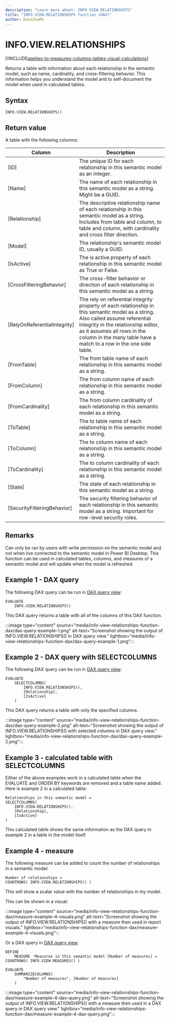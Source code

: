 ```yaml
---
description: "Learn more about: INFO.VIEW.RELATIONSHIPS"
title: "INFO.VIEW.RELATIONSHIPS function (DAX)"
author: DataZoeMS
---
```

# INFO.VIEW.RELATIONSHIPS

[!INCLUDE[applies-to-measures-columns-tables-visual-calculations](includes/applies-to-measures-columns-tables-visual-calculations.md)]

Returns a table with information about each relationship in the semantic model, such as name, cardinality, and cross-filtering behavior. This information helps you understand the model and to self-document the model when used in calculated tables. 

## Syntax

```dax
INFO.VIEW.RELATIONSHIPS()
```

## Return value

A table with the following columns:

| Column | Description |
|---|---|
| [ID] | The unique ID for each relationship in this semantic model as an integer. |
| [Name] | The name of each relationship in this semantic model as a string. Might be a GUID. |
| [Relationship] | The descriptive relationship name of each relationship in this semantic model as a string. Includes from table and column, to table and column, with cardinality and cross filter direction. |
| [Model] | The relationship's semantic model ID, usually a GUID. |
| [IsActive] | The is active property of each relationship in this semantic model as True or False. |
| [CrossFilteringBehavior] | The cross-filter behavior or direction of each relationship in this semantic model as a string. |
| [RelyOnReferentialIntegrity] | The rely on referential integrity property of each relationship in this semantic model as a string. Also called assume referential integrity in the relationship editor, as it assumes all rows in the column in the many table have a match to a row in the one side table. |
| [FromTable] | The from table name of each relationship in this semantic model as a string. |
| [FromColumn] | The from column name of each relationship in this semantic model as a string. |
| [FromCardinality] | The from column cardinality of each relationship in this semantic model as a string. |
| [ToTable] | The to table name of each relationship in this semantic model as a string. |
| [ToColumn] | The to column name of each relationship in this semantic model as a string. |
| [ToCardinality] | The to column cardinality of each relationship in this semantic model as a string. |
| [State] | The state of each relationship in this semantic model as a string. |
| [SecurityFilteringBehavior] | The security filtering behavior of each relationship in this semantic model as a string. Important for row-level security roles. |


## Remarks

Can only be ran by users with write permission on the semantic model and not when live connected to the semantic model in Power BI Desktop. This function can be used in calculated tables, columns, and measures of a semantic model and will update when the model is refreshed.

## Example 1 - DAX query

The following DAX query can be run in [DAX query view](/power-bi/transform-model/dax-query-view):

```dax
EVALUATE
	INFO.VIEW.RELATIONSHIPS()
```

This DAX query returns a table with all of the columns of this DAX function.

:::image type="content" source="media/info-view-relationships-function-dax/dax-query-example-1.png" alt-text="Screenshot showing the output of INFO.VIEW.RELATIONSHIPS() in DAX query view." lightbox="media/info-view-relationships-function-dax/dax-query-example-1.png":::

## Example 2 - DAX query with SELECTCOLUMNS

The following DAX query can be run in [DAX query view](/power-bi/transform-model/dax-query-view): 

```dax
EVALUATE
	SELECTCOLUMNS(
		INFO.VIEW.RELATIONSHIPS(),
		[Relationship],
		[IsActive]
	)
```

This DAX query returns a table with only the specified columns.

:::image type="content" source="media/info-view-relationships-function-dax/dax-query-example-2.png" alt-text="Screenshot showing the output of INFO.VIEW.RELATIONSHIPS() with selected columns in DAX query view." lightbox="media/info-view-relationships-function-dax/dax-query-example-2.png":::

## Example 3 - calculated table with SELECTCOLUMNS

Either of the above examples work in a calculated table when the EVALUATE and ORDER BY keywords are removed and a table name added. Here is example 2 in a calculated table:

```dax
Relationships in this semantic model = 
SELECTCOLUMNS(
    INFO.VIEW.RELATIONSHIPS(),
    [Relationship],
    [IsActive]
)
```
This calculated table shows the same information as the DAX query in example 2 in a table in the model itself.

## Example 4 - measure

The following measure can be added to count the number of relationships in a semantic model:

```dax
Number of relationships = 
COUNTROWS( INFO.VIEW.RELATIONSHIPS() )
```
This will show a scalar value with the number of relationships in my model.

This can be shown in a visual:

:::image type="content" source="media/info-view-relationships-function-dax/measure-example-4-visuals.png" alt-text="Screenshot showing the output of INFO.VIEW.RELATIONSHIPS() with a measure then used in report visuals." lightbox="media/info-view-relationships-function-dax/measure-example-4-visuals.png":::

Or a DAX query in [DAX query view](/power-bi/transform-model/dax-query-view): 

```dax
DEFINE
    MEASURE 'Measures in this semantic model'[Number of measures] = COUNTROWS( INFO.VIEW.MEASURES() )

EVALUATE
    SUMMARIZECOLUMNS(
        "Number of measures", [Number of measures]
    )
```

:::image type="content" source="media/info-view-relationships-function-dax/measure-example-4-dax-query.png" alt-text="Screenshot showing the output of INFO.VIEW.RELATIONSHIPS() with a measure then used in a DAX query in DAX query view." lightbox="media/info-view-relationships-function-dax/measure-example-4-dax-query.png":::
